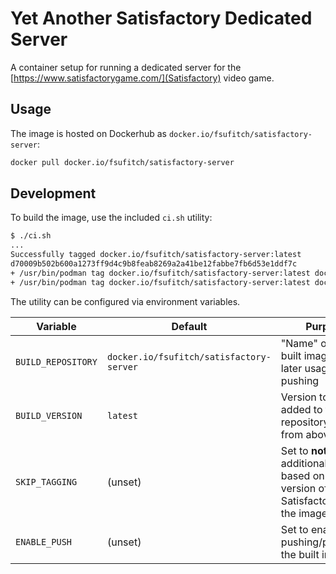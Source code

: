 # Yet Another Satisfactory Dedicated Server

A container setup for running a dedicated server for the [https://www.satisfactorygame.com/](Satisfactory) video game.

## Usage

The image is hosted on Dockerhub as `docker.io/fsufitch/satisfactory-server`:

```sh
docker pull docker.io/fsufitch/satisfactory-server
```


## Development

To build the image, use the included `ci.sh` utility:

```sh
$ ./ci.sh
...
Successfully tagged docker.io/fsufitch/satisfactory-server:latest
d70009b502b600a1273ff9d4c9b8feab8269a2a41be12fabbe7fb6d53e1ddf7c
+ /usr/bin/podman tag docker.io/fsufitch/satisfactory-server:latest docker.io/fsufitch/satisfactory-server:5.3.2
+ /usr/bin/podman tag docker.io/fsufitch/satisfactory-server:latest docker.io/fsufitch/satisfactory-server:368883
```

The utility can be configured via environment variables.

| Variable | Default | Purpose |
| --- | --- | --- |
| `BUILD_REPOSITORY` | `docker.io/fsufitch/satisfactory-server` | "Name" of the built image, for later usage or pushing |
| `BUILD_VERSION` | `latest` | Version to be added to the repository name from above |
| `SKIP_TAGGING` | (unset) | Set to **not** create additional tags based on the version of Satisfactory inside the image |
| `ENABLE_PUSH` | (unset) | Set to enable pushing/publishing the built image | 
